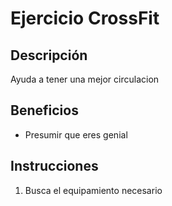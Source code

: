 # Ejercicio CrossFit

## Descripción
Ayuda a tener una mejor circulacion

## Beneficios
- Presumir que eres genial

## Instrucciones
1. Busca el equipamiento necesario

